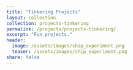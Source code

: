 ```yaml
---
title: "Tinkering Projects"
layout: collection
collection: projects-tinkering
permalink: /projects/projects-tinkering/
excerpt: "Fun projects."
header:
  image: /assets/images/ship_experiment.png
  teaser: /assets/images/ship_experiment.png
share: false
---
```

